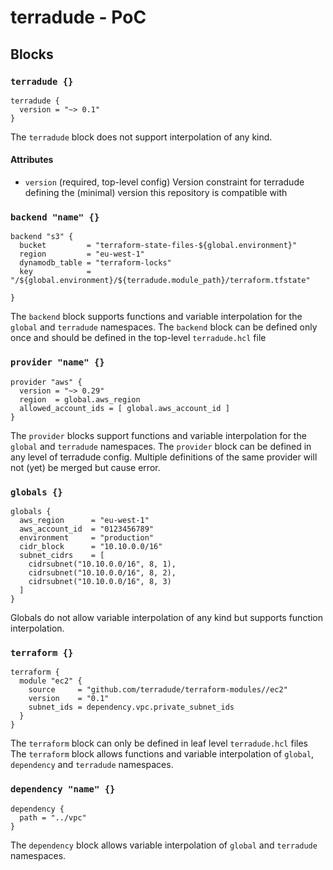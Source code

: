 # terradude - PoC

## Blocks

### `terradude {}`
```hcl
terradude {
  version = "~> 0.1"
}
```
The `terradude` block does not support interpolation of any kind.

#### Attributes
- `version` (required, top-level config) Version constraint for terradude
defining the (minimal) version this repository is compatible with

### `backend "name" {}`
```
backend "s3" {
  bucket         = "terraform-state-files-${global.environment}"
  region         = "eu-west-1"
  dynamodb_table = "terraform-locks"
  key            = "/${global.environment}/${terradude.module_path}/terraform.tfstate"

}
```
The `backend` block supports functions and variable interpolation for
the `global` and `terradude` namespaces.
The `backend` block can be defined only once and should be defined in the top-level
`terradude.hcl` file

### `provider "name" {}`
```
provider "aws" {
  version = "~> 0.29"
  region  = global.aws_region
  allowed_account_ids = [ global.aws_account_id ]
}
```
The `provider` blocks support functions and variable interpolation for
the `global` and `terradude` namespaces.
The `provider` block can be defined in any level of terradude config.
Multiple definitions of the same provider will not (yet) be merged but cause error.

### `globals {}`
```
globals {
  aws_region      = "eu-west-1"
  aws_account_id  = "0123456789"
  environment     = "production"
  cidr_block      = "10.10.0.0/16"
  subnet_cidrs    = [
    cidrsubnet("10.10.0.0/16", 8, 1),
    cidrsubnet("10.10.0.0/16", 8, 2),
    cidrsubnet("10.10.0.0/16", 8, 3)
  ]
}
```
Globals do not allow variable interpolation of any kind
but supports function interpolation.

### `terraform {}`
```
terraform {
  module "ec2" {
    source     = "github.com/terradude/terraform-modules//ec2"
    version    = "0.1"
    subnet_ids = dependency.vpc.private_subnet_ids
  }
}
```
The `terraform` block can only be defined in leaf level `terradude.hcl` files
The `terraform` block allows functions and variable interpolation of
`global`, `dependency` and `terradude` namespaces.

### `dependency "name" {}`
```
dependency {
  path = "../vpc"
}
```
The `dependency` block allows variable interpolation of `global`
and `terradude` namespaces.
